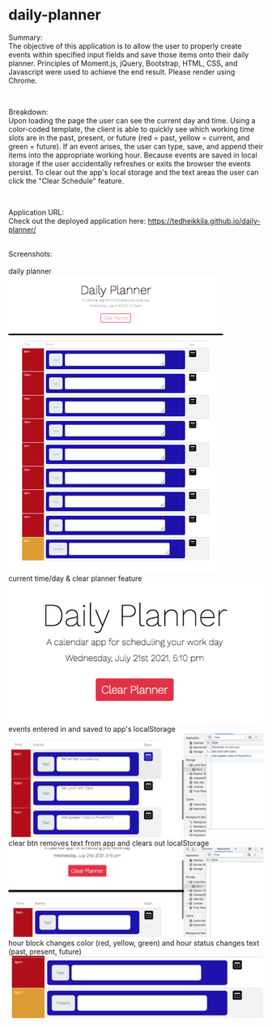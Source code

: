 # daily-planner

Summary:
<br>
The objective of this application is to allow the user to properly create events within specified input fields and save those items onto their daily planner. Principles of Moment.js, jQuery, Bootstrap, HTML, CSS, and Javascript were used to achieve the end result. Please render using Chrome.

<br>

Breakdown:
<br>
Upon loading the page the user can see the current day and time. Using a color-coded template, the client is able to quickly see which working time slots are in the past, present, or future (red = past, yellow = current, and green = future). If an event arises, the user can type, save, and append their items into the appropriate working hour. Because events are saved in local storage if the user accidentally refreshes or exits the browser the events persist. To clear out the app's local storage and the text areas the user can click the "Clear Schedule" feature.

<br>

Application URL: 
<br>
Check out the deployed application here: https://tedheikkila.github.io/daily-planner/
<br>

<br>
Screenshots:
<br><br>
daily planner
<br>
<img src = "./images/hw5-1.png">
<br>
current time/day & clear planner feature
<br>
<img src = "./images/hw5-2.png">
events entered in and saved to app's localStorage
<br>
<img src = "./images/hw5-3.png">
clear btn removes text from app and clears out localStorage
<br>
<img src = "./images/hw5-4.png">
hour block changes color (red, yellow, green) and hour status changes text (past, present, future)
<img src = "./images/hw5-5.png">
